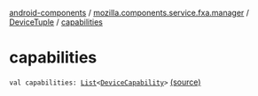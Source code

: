 [android-components](../../index.md) / [mozilla.components.service.fxa.manager](../index.md) / [DeviceTuple](index.md) / [capabilities](./capabilities.md)

# capabilities

`val capabilities: `[`List`](https://kotlinlang.org/api/latest/jvm/stdlib/kotlin.collections/-list/index.html)`<`[`DeviceCapability`](../../mozilla.components.concept.sync/-device-capability/index.md)`>` [(source)](https://github.com/mozilla-mobile/android-components/blob/master/components/service/firefox-accounts/src/main/java/mozilla/components/service/fxa/manager/FxaAccountManager.kt#L70)